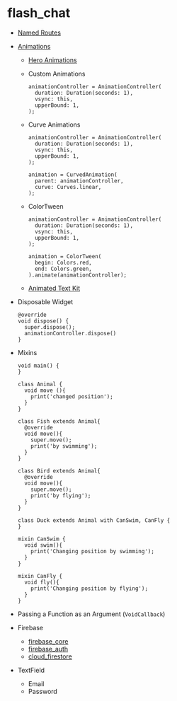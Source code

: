 # flash_chat

* [Named Routes](https://docs.flutter.dev/cookbook/navigation/named-routes)
* [Animations](https://docs.flutter.dev/ui/animations)
  
  * [Hero Animations](https://docs.flutter.dev/ui/animations/hero-animations)
  
  * Custom Animations
    ```
    animationController = AnimationController(
      duration: Duration(seconds: 1),
      vsync: this,
      upperBound: 1,
    );
    ```
  
  * Curve Animations
    ```
    animationController = AnimationController(
      duration: Duration(seconds: 1),
      vsync: this,
      upperBound: 1,
    );

    animation = CurvedAnimation(
      parent: animationController,
      curve: Curves.linear,
    );
    ```
  
  * ColorTween
    ```
    animationController = AnimationController(
      duration: Duration(seconds: 1),
      vsync: this,
      upperBound: 1,
    );

    animation = ColorTween(
      begin: Colors.red,
      end: Colors.green,
    ).animate(animationController);
    ```
  * [Animated Text Kit](https://pub.dev/packages/animated_text_kit)

* Disposable Widget
  ```
  @override
  void dispose() {
    super.dispose();
    animationController.dispose()
  }
  ```

* Mixins
  ```
  void main() {
  }

  class Animal {
    void move (){
      print('changed position');
    }
  }

  class Fish extends Animal{
    @override
    void move(){
      super.move();
      print('by swimming');
    }
  }

  class Bird extends Animal{
    @override
    void move(){
      super.move();
      print('by flying');
    }
  }

  class Duck extends Animal with CanSwim, CanFly {
  }

  mixin CanSwim {
    void swim(){
      print('Changing position by swimming');
    }
  }

  mixin CanFly {
    void fly(){
      print('Changing position by flying');
    }
  }
  ```

* Passing a Function as an Argument (`VoidCallback`) 
* Firebase
  * [firebase_core](https://pub.dev/packages/firebase_core)
  * [firebase_auth](https://pub.dev/packages/firebase_auth)
  * [cloud_firestore](https://pub.dev/packages/cloud_firestore)
* TextField
  * Email
  * Password